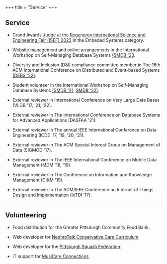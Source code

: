 +++
title = "Service"
+++

## Service

* Grand Awards Judge at the [Regeneron International Science and Engineering Fair (ISEF) 2023](https://www.societyforscience.org/isef) in the Embeded Systems category.

* Website management and online arrangements in the International Workshop on Self-Managing Database Systems [(SMDB '23](https://db.cs.pitt.edu/smdb2023).

* Diversity and Inclusion (D&I) compliance committee member in The 16th ACM International Conference on Distributed and Event-based Systems [(DEBS '22)](https://2022.debs.org/di-pc).

* Student volunteer in the International Workshop on Self-Managing Database Systems [(SMDB '21](https://db.cs.pitt.edu/smdb2021), [SMDB '22)](https://db.cs.pitt.edu/smdb2022).

* External reviewer in International Conference on Very Large Data Bases (VLDB '17, '21, '22).

* External reviewer in The International Conference on Database Systems for Advanced Applications (DASFAA '21).

* External reviewer in The annual IEEE International Conference on Data Engineering (ICDE '17, '19, '20, '21).

* External reviewer in The ACM Special Interest Group on Management of Data (SIGMOD '17).

* External reviewer in The IEEE International Conference on Mobile Data Management (MDM '18, '19).

* External reviewer in The Conference on Information and Knowledge Management (CIKM '19).

* External reviewer in The ACM/IEEE Conference on Internet of Things Design and Implementation (IoTDI '17).

---

## Volunteering

* Food distribution for the Greater Pittsburgh Community Food Bank.

* Web developer for [NephroTalk Conservative Care Curriculum](http://www.nephro-talk.com).

* Web developer for the [Pittsburgh Squash Federation](http://www.pitt-squash-fed.github.io).

* IT support for [MusiCare Connections](https://www.youtube.com/channel/UCJu-F017ZaUUWWqbj_xvCGQ).
